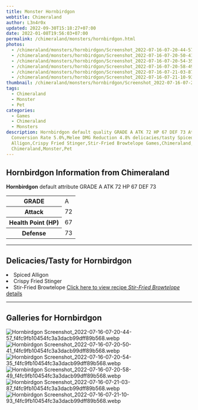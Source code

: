 ```yaml
---
title: Monster Hornbirdgon
webtitle: Chimeraland
author: L3n4r0x
updated: 2022-09-30T15:18:27+07:00
date: 2022-01-08T19:56:03+07:00
permalink: /chimeraland/monsters/hornbirdgon.html
photos:
  - /chimeraland/monsters/hornbirdgon/Screenshot_2022-07-16-07-20-44-57_f4fc9fb10454fc3a3dacb99dff89b568.webp
  - /chimeraland/monsters/hornbirdgon/Screenshot_2022-07-16-07-20-50-41_f4fc9fb10454fc3a3dacb99dff89b568.webp
  - /chimeraland/monsters/hornbirdgon/Screenshot_2022-07-16-07-20-54-35_f4fc9fb10454fc3a3dacb99dff89b568.webp
  - /chimeraland/monsters/hornbirdgon/Screenshot_2022-07-16-07-20-58-49_f4fc9fb10454fc3a3dacb99dff89b568.webp
  - /chimeraland/monsters/hornbirdgon/Screenshot_2022-07-16-07-21-03-87_f4fc9fb10454fc3a3dacb99dff89b568.webp
  - /chimeraland/monsters/hornbirdgon/Screenshot_2022-07-16-07-21-10-93_f4fc9fb10454fc3a3dacb99dff89b568.webp
thumbnail: /chimeraland/monsters/hornbirdgon/Screenshot_2022-07-16-07-20-44-57_f4fc9fb10454fc3a3dacb99dff89b568.webp
tags:
  - Chimeraland
  - Monster
  - Pet
categories:
  - Games
  - Chimeraland
  - Monsters
description: Hornbirdgon default quality GRADE A ATK 72 HP 67 DEF 73 Attributes
  Conversion Rate 5.0%,Melee DMG Reduction 4.8% delicacies/tasty Spiced
  Alligon,Crispy Fried Stinger,Stir-Fried Browtelope Games,Chimeraland,Monsters
  Chimeraland,Monster,Pet
---
```


<section id="bootstrap-wrapper"><link rel="stylesheet" href="https://cdn.statically.io/gh/dimaslanjaka/Web-Manajemen/40ac3225/css/bootstrap-4.5-wrapper.css"/><h2>Hornbirdgon Information from Chimeraland</h2><p><b>Hornbirdgon</b> default attribute GRADE A ATK 72 HP 67 DEF 73<table><tr><th>GRADE</th><td>A</td></tr><tr><th>Attack</th><td>72</td></tr><tr><th>Health Point (HP)</th><td>67</td></tr><tr><th>Defense</th><td>73</td></tr></table></p><hr/><h2>Delicacies/Tasty for Hornbirdgon</h2><li class="d-flex justify-content-between">Spiced Alligon </li><li class="d-flex justify-content-between">Crispy Fried Stinger </li><li class="d-flex justify-content-between">Stir-Fried Browtelope <a href="/chimeraland/recipes/stir-fried-browtelope.html">Click here to view recipe <i>Stir-Fried Browtelope</i> details</a></li><hr/><div id="gallery"><h2>Galleries for Hornbirdgon</h2><div class="row"><div class="col-lg-6 col-12"><img src="/chimeraland/monsters/hornbirdgon/Screenshot_2022-07-16-07-20-44-57_f4fc9fb10454fc3a3dacb99dff89b568.webp" alt="Hornbirdgon Screenshot_2022-07-16-07-20-44-57_f4fc9fb10454fc3a3dacb99dff89b568.webp"/></div><div class="col-lg-6 col-12"><img src="/chimeraland/monsters/hornbirdgon/Screenshot_2022-07-16-07-20-50-41_f4fc9fb10454fc3a3dacb99dff89b568.webp" alt="Hornbirdgon Screenshot_2022-07-16-07-20-50-41_f4fc9fb10454fc3a3dacb99dff89b568.webp"/></div><div class="col-lg-6 col-12"><img src="/chimeraland/monsters/hornbirdgon/Screenshot_2022-07-16-07-20-54-35_f4fc9fb10454fc3a3dacb99dff89b568.webp" alt="Hornbirdgon Screenshot_2022-07-16-07-20-54-35_f4fc9fb10454fc3a3dacb99dff89b568.webp"/></div><div class="col-lg-6 col-12"><img src="/chimeraland/monsters/hornbirdgon/Screenshot_2022-07-16-07-20-58-49_f4fc9fb10454fc3a3dacb99dff89b568.webp" alt="Hornbirdgon Screenshot_2022-07-16-07-20-58-49_f4fc9fb10454fc3a3dacb99dff89b568.webp"/></div><div class="col-lg-6 col-12"><img src="/chimeraland/monsters/hornbirdgon/Screenshot_2022-07-16-07-21-03-87_f4fc9fb10454fc3a3dacb99dff89b568.webp" alt="Hornbirdgon Screenshot_2022-07-16-07-21-03-87_f4fc9fb10454fc3a3dacb99dff89b568.webp"/></div><div class="col-lg-6 col-12"><img src="/chimeraland/monsters/hornbirdgon/Screenshot_2022-07-16-07-21-10-93_f4fc9fb10454fc3a3dacb99dff89b568.webp" alt="Hornbirdgon Screenshot_2022-07-16-07-21-10-93_f4fc9fb10454fc3a3dacb99dff89b568.webp"/></div></div></div></section>